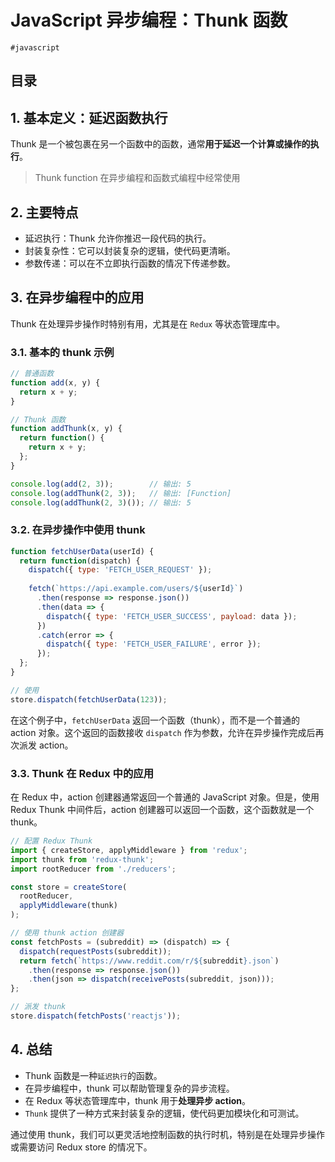 
# JavaScript 异步编程：Thunk 函数

`#javascript` 


## 目录
<!-- toc -->
 ## 1. 基本定义：延迟函数执行 

   
Thunk 是一个被包裹在另一个函数中的函数，通常**用于延迟一个计算或操作的执行**。

> Thunk function 在异步编程和函数式编程中经常使用

## 2. 主要特点

   - 延迟执行：Thunk 允许你推迟一段代码的执行。
   - 封装复杂性：它可以封装复杂的逻辑，使代码更清晰。
   - 参数传递：可以在不立即执行函数的情况下传递参数。

## 3. 在异步编程中的应用

Thunk 在处理异步操作时特别有用，尤其是在 `Redux` 等状态管理库中。

### 3.1. 基本的 thunk 示例

```javascript
// 普通函数
function add(x, y) {
  return x + y;
}

// Thunk 函数
function addThunk(x, y) {
  return function() {
    return x + y;
  };
}

console.log(add(2, 3));        // 输出: 5
console.log(addThunk(2, 3));   // 输出: [Function]
console.log(addThunk(2, 3)()); // 输出: 5
```

### 3.2. 在异步操作中使用 thunk

```javascript
function fetchUserData(userId) {
  return function(dispatch) {
    dispatch({ type: 'FETCH_USER_REQUEST' });
    
    fetch(`https://api.example.com/users/${userId}`)
      .then(response => response.json())
      .then(data => {
        dispatch({ type: 'FETCH_USER_SUCCESS', payload: data });
      })
      .catch(error => {
        dispatch({ type: 'FETCH_USER_FAILURE', error });
      });
  };
}

// 使用
store.dispatch(fetchUserData(123));
```

在这个例子中，`fetchUserData` 返回一个函数（thunk），而不是一个普通的 action 对象。这个返回的函数接收 `dispatch` 作为参数，允许在异步操作完成后再次派发 action。

### 3.3. Thunk 在 Redux 中的应用

在 Redux 中，action 创建器通常返回一个普通的 JavaScript 对象。但是，使用 Redux Thunk 中间件后，action 创建器可以返回一个函数，这个函数就是一个 thunk。

```javascript
// 配置 Redux Thunk
import { createStore, applyMiddleware } from 'redux';
import thunk from 'redux-thunk';
import rootReducer from './reducers';

const store = createStore(
  rootReducer,
  applyMiddleware(thunk)
);

// 使用 thunk action 创建器
const fetchPosts = (subreddit) => (dispatch) => {
  dispatch(requestPosts(subreddit));
  return fetch(`https://www.reddit.com/r/${subreddit}.json`)
    .then(response => response.json())
    .then(json => dispatch(receivePosts(subreddit, json)));
};

// 派发 thunk
store.dispatch(fetchPosts('reactjs'));
```

## 4. 总结

- Thunk 函数是一种`延迟执行`的函数。
- 在异步编程中，thunk 可以帮助管理复杂的异步流程。
- 在 Redux 等状态管理库中，thunk 用于**处理异步 action**。
- `Thunk` 提供了一种方式来封装复杂的逻辑，使代码更加模块化和可测试。

通过使用 thunk，我们可以更灵活地控制函数的执行时机，特别是在处理异步操作或需要访问 Redux store 的情况下。